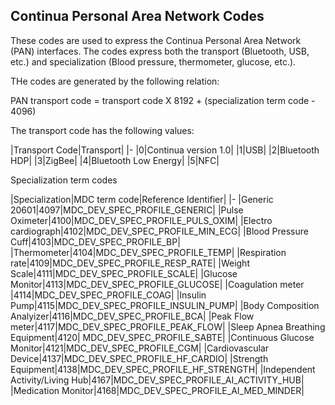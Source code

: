 ## Continua Personal Area Network Codes

These codes are used to express the Continua Personal Area Network (PAN) interfaces. The codes express both the transport (Bluetooth, USB, etc.) and specialization (Blood pressure, thermometer, glucose, etc.).

THe codes are generated by the following relation:

PAN transport code = transport code X 8192 + (specialization term code - 4096)

The transport code has the following values:

|Transport Code|Transport|
|-
|0|Continua version 1.0|
|1|USB|
|2|Bluetooth HDP|
|3|ZigBee|
|4|Bluetooth Low Energy|
|5|NFC|


Specialization term codes


|Specialization|MDC term code|Reference Identifier|
|-
|Generic 20601|4097|MDC_DEV_SPEC_PROFILE_GENERIC|
|Pulse Oximeter|4100|MDC_DEV_SPEC_PROFILE_PULS_OXIM|
|Electro cardiograph|4102|MDC_DEV_SPEC_PROFILE_MIN_ECG|
|Blood Pressure Cuff|4103|MDC_DEV_SPEC_PROFILE_BP|
|Thermometer|4104|MDC_DEV_SPEC_PROFILE_TEMP|
|Respiration rate|4109|MDC_DEV_SPEC_PROFILE_RESP_RATE|
|Weight Scale|4111|MDC_DEV_SPEC_PROFILE_SCALE|
|Glucose Monitor|4113|MDC_DEV_SPEC_PROFILE_GLUCOSE|
|Coagulation meter |4114|MDC_DEV_SPEC_PROFILE_COAG|
|Insulin Pump|4115|MDC_DEV_SPEC_PROFILE_INSULIN_PUMP|
|Body Composition Analyizer|4116|MDC_DEV_SPEC_PROFILE_BCA|
|Peak Flow meter|4117|MDC_DEV_SPEC_PROFILE_PEAK_FLOW|
|Sleep Apnea Breathing Equipment|4120| MDC_DEV_SPEC_PROFILE_SABTE|
|Continuous Glucose Monitor|4121|MDC_DEV_SPEC_PROFILE_CGM|
|Cardiovascular Device|4137|MDC_DEV_SPEC_PROFILE_HF_CARDIO|
|Strength Equipment|4138|MDC_DEV_SPEC_PROFILE_HF_STRENGTH|
|Independent Activity/Living Hub|4167|MDC_DEV_SPEC_PROFILE_AI_ACTIVITY_HUB|
|Medication Monitor|4168|MDC_DEV_SPEC_PROFILE_AI_MED_MINDER|